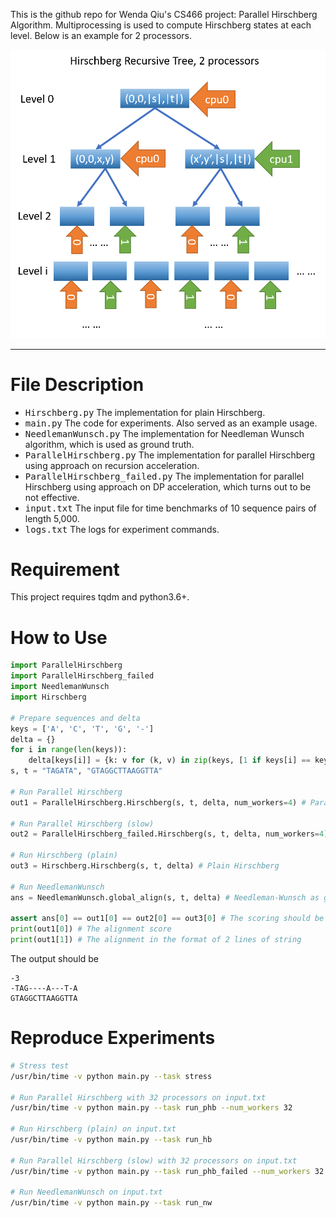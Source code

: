 This is the github repo for Wenda Qiu's CS466 project: Parallel Hirschberg Algorithm. Multiprocessing is used to compute Hirschberg states at each level. Below is an example for 2 processors.

![Hirschberg Recursive Tree, processor number=2](image.png)

---

# File Description
* <tt>Hirschberg.py</tt> The implementation for plain Hirschberg.
* <tt>main.py</tt> The code for experiments. Also served as an example usage.
* <tt>NeedlemanWunsch.py</tt> The implementation for Needleman Wunsch algorithm, which is used as ground truth.
* <tt>ParallelHirschberg.py</tt> The implementation for parallel Hirschberg using approach on recursion acceleration.
* <tt>ParallelHirschberg\_failed.py</tt> The implementation for parallel Hirschberg using approach on DP acceleration, which turns out to be not effective.
* <tt>input.txt</tt> The input file for time benchmarks of 10 sequence pairs of length 5,000.
* <tt>logs.txt</tt> The logs for experiment commands. 

# Requirement

This project requires tqdm and python3.6+.

# How to Use

```python
import ParallelHirschberg
import ParallelHirschberg_failed
import NeedlemanWunsch
import Hirschberg

# Prepare sequences and delta
keys = ['A', 'C', 'T', 'G', '-']
delta = {}
for i in range(len(keys)):
    delta[keys[i]] = {k: v for (k, v) in zip(keys, [1 if keys[i] == keys[j] else -1 for j in range(len(keys))])}
s, t = "TAGATA", "GTAGGCTTAAGGTTA"
    
# Run Parallel Hirschberg
out1 = ParallelHirschberg.Hirschberg(s, t, delta, num_workers=4) # Parallel Hirschberg Approach 2

# Run Parallel Hirschberg (slow)
out2 = ParallelHirschberg_failed.Hirschberg(s, t, delta, num_workers=4) # Parallel Hirschberg Approach 1 (failed)

# Run Hirschberg (plain)
out3 = Hirschberg.Hirschberg(s, t, delta) # Plain Hirschberg

# Run NeedlemanWunsch
ans = NeedlemanWunsch.global_align(s, t, delta) # Needleman-Wunsch as ground truth

assert ans[0] == out1[0] == out2[0] == out3[0] # The scoring should be the same
print(out1[0]) # The alignment score
print(out1[1]) # The alignment in the format of 2 lines of string
```

The output should be
```
-3
-TAG----A---T-A
GTAGGCTTAAGGTTA
```

# Reproduce Experiments

```bash
# Stress test
/usr/bin/time -v python main.py --task stress

# Run Parallel Hirschberg with 32 processors on input.txt
/usr/bin/time -v python main.py --task run_phb --num_workers 32

# Run Hirschberg (plain) on input.txt
/usr/bin/time -v python main.py --task run_hb

# Run Parallel Hirschberg (slow) with 32 processors on input.txt
/usr/bin/time -v python main.py --task run_phb_failed --num_workers 32

# Run NeedlemanWunsch on input.txt
/usr/bin/time -v python main.py --task run_nw
```


